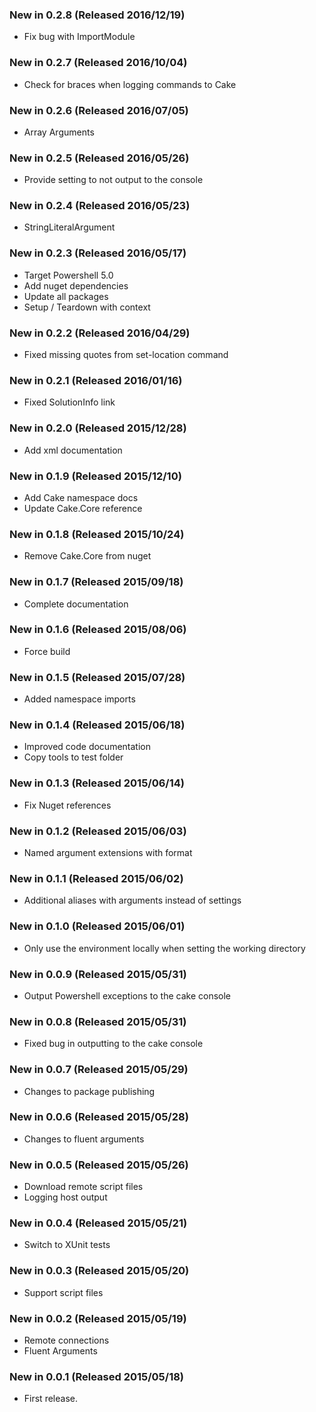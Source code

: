 ### New in 0.2.8 (Released 2016/12/19)
* Fix bug with ImportModule

### New in 0.2.7 (Released 2016/10/04)
* Check for braces when logging commands to Cake

### New in 0.2.6 (Released 2016/07/05)
* Array Arguments

### New in 0.2.5 (Released 2016/05/26)
* Provide setting to not output to the console

### New in 0.2.4 (Released 2016/05/23)
* StringLiteralArgument

### New in 0.2.3 (Released 2016/05/17)
* Target Powershell 5.0
* Add nuget dependencies
* Update all packages
* Setup / Teardown with context

### New in 0.2.2 (Released 2016/04/29)
* Fixed missing quotes from set-location command

### New in 0.2.1 (Released 2016/01/16)
* Fixed SolutionInfo link

### New in 0.2.0 (Released 2015/12/28)
* Add xml documentation

### New in 0.1.9 (Released 2015/12/10)
* Add Cake namespace docs
* Update Cake.Core reference

### New in 0.1.8 (Released 2015/10/24)
* Remove Cake.Core from nuget

### New in 0.1.7 (Released 2015/09/18)
* Complete documentation

### New in 0.1.6 (Released 2015/08/06)
* Force build

### New in 0.1.5 (Released 2015/07/28)
* Added namespace imports

### New in 0.1.4 (Released 2015/06/18)
* Improved code documentation
* Copy tools to test folder

### New in 0.1.3 (Released 2015/06/14)
* Fix Nuget references

### New in 0.1.2 (Released 2015/06/03)
* Named argument extensions with format

### New in 0.1.1 (Released 2015/06/02)
* Additional aliases with arguments instead of settings

### New in 0.1.0 (Released 2015/06/01)
* Only use the environment locally when setting the working directory

### New in 0.0.9 (Released 2015/05/31)
* Output Powershell exceptions to the cake console

### New in 0.0.8 (Released 2015/05/31)
* Fixed bug in outputting to the cake console

### New in 0.0.7 (Released 2015/05/29)
* Changes to package publishing

### New in 0.0.6 (Released 2015/05/28)
* Changes to fluent arguments

### New in 0.0.5 (Released 2015/05/26)
* Download remote script files
* Logging host output

### New in 0.0.4 (Released 2015/05/21)
* Switch to XUnit tests

### New in 0.0.3 (Released 2015/05/20)
* Support script files

### New in 0.0.2 (Released 2015/05/19)
* Remote connections
* Fluent Arguments

### New in 0.0.1 (Released 2015/05/18)
* First release.
